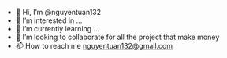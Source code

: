 - 👋 Hi, I’m @nguyentuan132
- 👀 I’m interested in ...
- 🌱 I’m currently learning ...
- 💞️ I’m looking to collaborate for all the project that make money
- 📫 How to reach me nguyentuan132@gmail.com

<!---
nguyentuan132/nguyentuan132 is a ✨ special ✨ repository because its `README.md` (this file) appears on your GitHub profile.
You can click the Preview link to take a look at your changes.
--->
